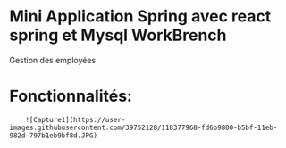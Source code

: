 # Mini Application Spring avec  react   spring et Mysql WorkBrench

  Gestion des employées 
  
# Fonctionnalités:

     
        ![Capture1](https://user-images.githubusercontent.com/39752128/118377968-fd6b9800-b5bf-11eb-982d-797b1eb9bf8d.JPG)
